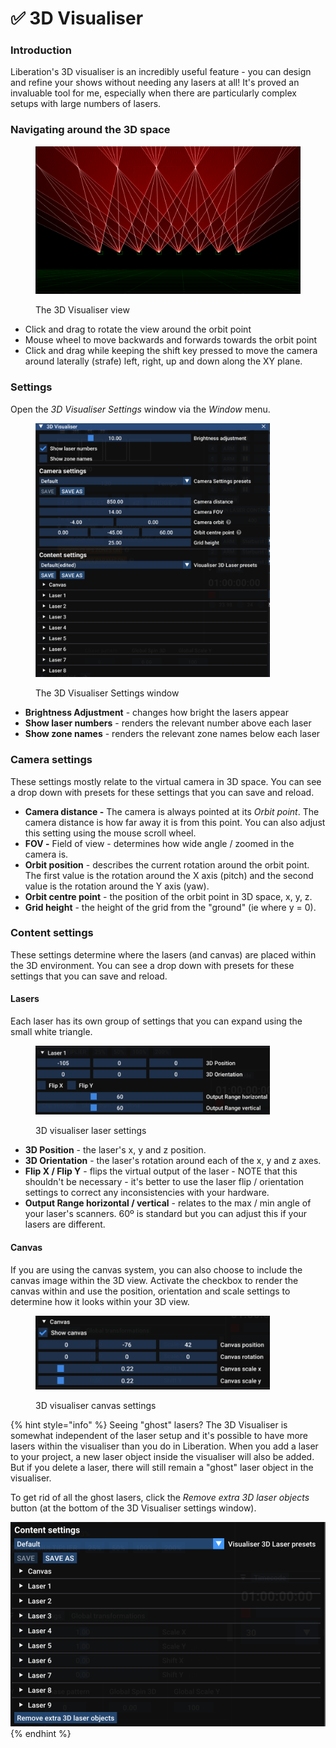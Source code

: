 # ✅ 3D Visualiser

### Introduction

Liberation's 3D visualiser is an incredibly useful feature -  you can design and refine your shows without needing any lasers at all! It's proved an invaluable tool for me, especially when there are particularly complex setups with large numbers of lasers.&#x20;

### Navigating around the 3D space&#x20;

<figure><img src="../.gitbook/assets/3D View RedWhite.png" alt=""><figcaption><p>The 3D Visualiser view</p></figcaption></figure>

* Click and drag to rotate the view around the orbit point
* Mouse wheel to move backwards and forwards towards the orbit point
* Click and drag while keeping the shift key pressed to move the camera around laterally (strafe) left, right, up and down along the XY plane. &#x20;

### Settings

Open the _3D Visualiser Settings_ window via the _Window_ menu.&#x20;

<figure><img src="../.gitbook/assets/Screenshot 2025-01-22 at 10.33.17.png" alt="" width="375"><figcaption><p>The 3D Visualiser Settings window</p></figcaption></figure>

* **Brightness Adjustment** - changes how bright the lasers appear
* **Show laser numbers** - renders the relevant number above each laser
* &#x20;**Show zone names** - renders the relevant zone names below each laser

### Camera settings

These settings mostly relate to the virtual camera in 3D space. You can see a drop down with presets for these settings that you can save and reload.&#x20;

* **Camera distance -** The camera is always pointed at its _Orbit point_. The camera distance is how far away it is from this point. You can also adjust this setting using the mouse scroll wheel.&#x20;
* **FOV -** Field of view - determines how wide angle / zoomed in the camera is.&#x20;
* **Orbit position** - describes the current rotation around the orbit point. The first value is the rotation around the X axis (pitch) and the second value is the rotation around the Y axis (yaw).&#x20;
* **Orbit centre point** - the position of the orbit point in 3D space, x, y, z.&#x20;
* **Grid height** - the height of the grid from the "ground" (ie where y = 0).&#x20;

### Content settings

These settings determine where the lasers (and canvas) are placed within the 3D environment. You can see a drop down with presets for these settings that you can save and reload.&#x20;

#### Lasers

Each laser has its own group of settings that you can expand using the small white triangle.

<figure><img src="../.gitbook/assets/Camera Visualiser Laser Settings.png" alt="" width="375"><figcaption><p>3D visualiser laser settings</p></figcaption></figure>

* **3D Position** - the laser's x, y and z position.&#x20;
* **3D Orientation** - the laser's rotation around each of the x, y and z axes.&#x20;
* **Flip X / Flip Y** - flips the virtual output of the laser - NOTE that this shouldn't be necessary - it's better to use the laser flip / orientation settings to correct any inconsistencies with your hardware.&#x20;
* **Output Range horizontal / vertical** - relates to the max / min angle of your laser's scanners. 60º is standard but you can adjust this if your lasers are different.&#x20;

#### Canvas

If you are using the canvas system, you can also choose to include the canvas image within the 3D view. Activate the checkbox to render the canvas within and use the position, orientation and scale settings to determine how it looks within your 3D view.&#x20;

<figure><img src="../.gitbook/assets/Camera Visualiser Canva Settings.png" alt="" width="375"><figcaption><p>3D visualiser canvas settings </p></figcaption></figure>

{% hint style="info" %}
Seeing "ghost" lasers? The 3D Visualiser is somewhat independent of the laser setup and it's possible to have more lasers within the visualiser than you do in Liberation. When you add a laser to your project, a new laser object inside the visualiser will also be added. But if you delete a laser, there will still remain a "ghost" laser object in the visualiser.&#x20;

To get rid of all the ghost lasers, click the _Remove extra 3D laser objects_ button (at the bottom of the 3D Visualiser settings window).&#x20;

<img src="../.gitbook/assets/Remove extra 3D laser.png" alt="" data-size="original">
{% endhint %}
